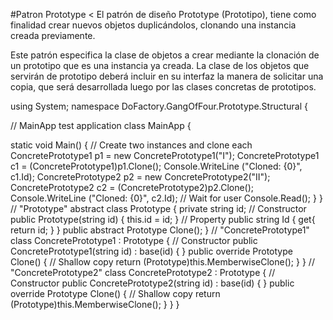 #Patron Prototype
<
El patrón de diseño Prototype (Prototipo), tiene como finalidad crear nuevos objetos duplicándolos, clonando una instancia creada previamente.

Este patrón especifica la clase de objetos a crear mediante la clonación de un prototipo que es una instancia ya creada. La clase de los objetos que servirán de prototipo deberá incluir en su interfaz la manera de solicitar una copia, que será desarrollada luego por las clases concretas de prototipos.




using System;
namespace DoFactory.GangOfFour.Prototype.Structural 
{

// MainApp test application
class MainApp
{

static void Main()
{
  // Create two instances and clone each 
  ConcretePrototype1 p1 = new ConcretePrototype1("I");
  ConcretePrototype1 c1 = (ConcretePrototype1)p1.Clone();
  Console.WriteLine ("Cloned: {0}", c1.Id);
  ConcretePrototype2 p2 = new ConcretePrototype2("II");
  ConcretePrototype2 c2 = (ConcretePrototype2)p2.Clone();
  Console.WriteLine ("Cloned: {0}", c2.Id);
  // Wait for user 
  Console.Read();
}
}
// "Prototype" 
abstract class Prototype
{
private string id;
// Constructor 
public Prototype(string id)
{
this.id = id;
}
// Property 
public string Id
{
get{ return id; }
}
public abstract Prototype Clone();
}
// "ConcretePrototype1" 
class ConcretePrototype1 : Prototype
{
// Constructor 
public ConcretePrototype1(string id) : base(id) 
{
}
public override Prototype Clone()
{
// Shallow copy 
return (Prototype)this.MemberwiseClone();
}
}
// "ConcretePrototype2" 
class ConcretePrototype2 : Prototype
{
// Constructor 
public ConcretePrototype2(string id) : base(id) 
{
}
public override Prototype Clone()
{
// Shallow copy 
return (Prototype)this.MemberwiseClone();
}
}
}
